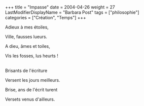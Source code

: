 +++
title = "Impasse"
date = 2004-04-26
weight = 27
LastModifierDisplayName = "Barbara Post"
tags = ["philosophie"]
categories = ["Création", "Temps"]
+++

Adieux à mes étoiles,

Ville, fausses lueurs.

A dieu, âmes et toiles,

Vis les fosses, lus heurts !

 \
Brisants de l'écriture

Versent les jours meilleurs.

Brise, ans de l'écrit turent

Versets venus d'ailleurs.
